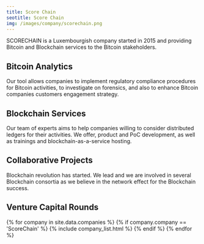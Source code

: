 ```yaml
---
title: Score Chain
seotitle: Score Chain
img: /images/company/scorechain.png
---
```


SCORECHAIN is a Luxembourgish company started in 2015 and providing Bitcoin and Blockchain services to the Bitcoin stakeholders.

## Bitcoin Analytics

Our tool allows companies to implement regulatory compliance procedures for Bitcoin activities, to investigate on forensics, and also to enhance Bitcoin companies customers engagement strategy.

## Blockchain Services

Our team of experts aims to help companies willing to consider distributed ledgers for their activities. We offer, product and PoC development, as well as trainings and blockchain-as-a-service hosting.

## Collaborative Projects

Blockchain revolution has started. We lead and we are involved in several Blockchain consortia as we believe in the network effect for the Blockchain success.

## Venture Capital Rounds

{% for company in site.data.companies %}
{% if company.company == 'ScoreChain' %}
{% include company_list.html %}
{% endif %}
{% endfor %}
